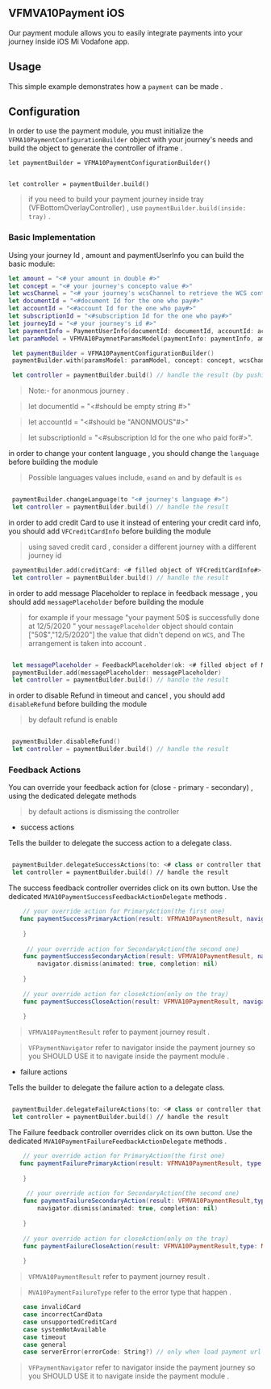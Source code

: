 
## VFMVA10Payment iOS 

Our payment module allows you to easily integrate payments into your journey inside iOS Mi Vodafone app.

## Usage

This simple example demonstrates how a `payment` can be made .


## Configuration 

In order to use the payment module, you must initialize the `VFMA10PaymentConfigurationBuilder` object with your journey's needs and build the object to generate the controller of iframe .

```
let paymentBuilder = VFMA10PaymentConfigurationBuilder()


let controller = paymentBuilder.build() 
```
> if you need to build your payment journey inside tray (VFBottomOverlayController) , use ```paymentBuilder.build(inside: tray)``` . 

### Basic Implementation
Using your journey Id , amount and paymentUserInfo you can build the basic module:

```swift
let amount = "<# your amount in double #>"
let concept = "<# your journey's concepto value #>"
let wcsChannel = "<# your journey's wcsChannel to retrieve the WCS content#>"
let documentId = "<#document Id for the one who pay#>"
let accountId = "<#account Id for the one who pay#>"
let subscriptionId = "<#subscription Id for the one who pay#>"
let journeyId = "<# your journey's id #>"
let paymentInfo = PaymentUserInfo(documentId: documentId, accountId: accountId, subscriptionId: subscriptionId)
let paramModel = VFMVA10PaymnetParamsModel(paymentInfo: paymentInfo, amount: amount, journeyId: journeyId)

 let paymentBuilder = VFMA10PaymentConfigurationBuilder()
 paymentBuilder.with(paramsModel: paramModel, concept: concept, wcsChannel: wcsChannel)

 let controller = paymentBuilder.build() // handle the result (by pushing - presenting , ....)

```
> Note:- for anonmous journey . 

> let documentId = "<#should be empty string #>"

> let accountId = "<#should be "ANONMOUS"#>"

> let subscriptionId = "<#subscription Id for the one who paid for#>". 


in order to change your content language , you should change the `language` before building the module 

> Possible languages values include, `es`and `en` and by default is `es`

```swift

 paymentBuilder.changeLanguage(to "<# journey's language #>") 
 let controller = paymentBuilder.build() // handle the result 

```
in order to add credit Card to use it instead of entering your credit card info, you should add `VFCreditCardInfo` before building the module 

> using saved credit card , consider a different journey with a different journey id 

```swift
 paymentBuilder.add(creditCard: <# filled object of VFCreditCardInfo#>)
 let controller = paymentBuilder.build() // handle the result 

```
in order to add message Placeholder to replace in feedback message , you should add `messagePlaceholder` before building the module 

> for example if your message "your payment 50$ is successfully done at 12/5/2020 " 
> your `messagePlaceholder` object should contain ["50$","12/5/2020"] the value that didn't depend on `WCS`, and The arrangement is taken into account .


```swift

 let messagePlaceholder = FeedbackPlaceholder(ok: <# filled object of MessagePlaceholder#>)
 paymentBuilder.add(messagePlaceholder: messagePlaceholder)
 let controller = paymentBuilder.build() // handle the result 

```
in order to disable Refund in timeout and cancel , you should add `disableRefund` before building the module 

> by default refund is enable 

```swift

 paymentBuilder.disableRefund()
 let controller = paymentBuilder.build() // handle the result 

```
### Feedback Actions 
You can override your feedback action for (close - primary - secondary) , using the dedicated delegate methods

> by default actions is dismissing the controller
  
  - success actions

Tells the builder to delegate the success action to a delegate class.

```swift

 paymentBuilder.delegateSuccessActions(to: <# class or controller that implement MVA10PaymentSuccessFeedbackActionDelegate protocol#>)
 let controller = paymentBuilder.build() // handle the result 

```
The success feedback controller overrides click on its own button. Use the dedicated `MVA10PaymentSuccessFeedbackActionDelegate` methods .

```swift
    // your override action for PrimaryAction(the first one)
   func paymentSuccessPrimaryAction(result: VFMVA10PaymentResult, navigator: VFPaymentNavigator) {
       
    }
   
     // your override action for SecondaryAction(the second one)
    func paymentSuccessSecondaryAction(result: VFMVA10PaymentResult, navigator: VFPaymentNavigator) {
        navigator.dismiss(animated: true, completion: nil)
        
    }
    
    // your override action for closeAction(only on the tray)
    func paymentSuccessCloseAction(result: VFMVA10PaymentResult, navigator: VFPaymentNavigator) {
        
    }
```
> `VFMVA10PaymentResult` refer to payment journey result .

> `VFPaymentNavigator` refer to navigator inside the payment journey so you SHOULD USE it to navigate inside the payment module .


  - failure actions

Tells the builder to delegate the failure action to a delegate class.

```swift

 paymentBuilder.delegateFailureActions(to: <# class or controller that implement MVA10PaymentFailureFeedbackActionDelegate protocol#>)
 let controller = paymentBuilder.build() // handle the result 

```
The Failure feedback controller overrides click on its own button. Use the dedicated `MVA10PaymentFailureFeedbackActionDelegate` methods .

```swift
    // your override action for PrimaryAction(the first one)
   func paymentFailurePrimaryAction(result: VFMVA10PaymentResult, type: MVA10PaymentFailureType, navigator: VFPaymentNavigator) {
       
    }
   
     // your override action for SecondaryAction(the second one)
    func paymentFailureSecondaryAction(result: VFMVA10PaymentResult,type: MVA10PaymentFailureType, navigator: VFPaymentNavigator) {
        navigator.dismiss(animated: true, completion: nil)
        
    }
    
    // your override action for closeAction(only on the tray)
    func paymentFailureCloseAction(result: VFMVA10PaymentResult,type: MVA10PaymentFailureType, navigator: VFPaymentNavigator) {
        
    }
```
> `VFMVA10PaymentResult` refer to payment journey result .

> `MVA10PaymentFailureType` refer to the error type that happen .
```swift
    case invalidCard
    case incorrectCardData
    case unsupportedCreditCard
    case systemNotAvailable
    case timeout
    case general
    case serverError(errorCode: String?) // only when load payment url

```
> `VFPaymentNavigator` refer to navigator inside the payment journey so you SHOULD USE it to navigate inside the payment module .
